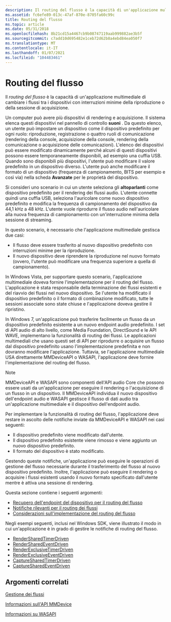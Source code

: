 ```yaml
---
description: Il routing del flusso è la capacità di un'applicazione multimediale di cambiare i flussi tra i dispositivi con interruzioni minime della riproduzione o della sessione di acquisizione.
ms.assetid: fc6efe89-013c-47af-870e-8705fa60c99c
title: Routing del flusso
ms.topic: article
ms.date: 05/31/2018
ms.openlocfilehash: 8b21cd15a4467cb9b08747119aab999882ae3b5f
ms.sourcegitcommit: c7add10d695482e1ceb72d62b8a4ebd84ea050f7
ms.translationtype: MT
ms.contentlocale: it-IT
ms.lasthandoff: 01/07/2021
ms.locfileid: "104483461"
---
```

# <a name="stream-routing"></a>Routing del flusso

Il *routing del flusso* è la capacità di un'applicazione multimediale di cambiare i flussi tra i dispositivi con interruzioni minime della riproduzione o della sessione di acquisizione.

Un computer può avere più dispositivi di rendering e acquisizione. Il sistema elenca questi dispositivi nel pannello di controllo **suoni** . Da questo elenco, un utente può impostare un dispositivo come il dispositivo predefinito per ogni ruolo: riproduzione, registrazione o quattro ruoli di comunicazione (rendering della console, acquisizione della console, rendering della comunicazione o acquisizione delle comunicazioni). L'elenco dei dispositivi può essere modificato dinamicamente perché alcuni di questi dispositivi possono essere temporaneamente disponibili, ad esempio una cuffia USB. Quando sono disponibili più dispositivi, l'utente può modificare il valore predefinito in un dispositivo diverso. L'utente può anche modificare il formato di un dispositivo (frequenza di campionamento, BITS per esempio e così via) nella scheda **Avanzate** per le proprietà del dispositivo.

Si consideri uno scenario in cui un utente seleziona gli **altoparlanti** come dispositivo predefinito per il rendering dei flussi audio. L'utente connette quindi una cuffia USB, seleziona l'auricolare come nuovo dispositivo predefinito e modifica la frequenza di campionamento del dispositivo da 44,1 kHz a 48 kHz. L'utente vuole riprodurre il flusso audio nell'auricolare alla nuova frequenza di campionamento con un'interruzione minima della sessione di streaming.

In questo scenario, è necessario che l'applicazione multimediale gestisca due casi:

-   Il flusso deve essere trasferito al nuovo dispositivo predefinito con interruzioni minime per la riproduzione.
-   Il nuovo dispositivo deve riprendere la riproduzione nel nuovo formato (ovvero, l'utente può modificare una frequenza superiore a quella di campionamento).

In Windows Vista, per supportare questo scenario, l'applicazione multimediale doveva fornire l'implementazione per il routing del flusso. L'applicazione è stata responsabile della terminazione dei flussi esistenti e del riavvio dei flussi nel nuovo dispositivo. Se l'utente ha modificato il dispositivo predefinito o il formato di combinazione modificato, tutte le sessioni associate sono state chiuse e l'applicazione doveva gestire il ripristino.

In Windows 7, un'applicazione può trasferire facilmente un flusso da un dispositivo predefinito esistente a un nuovo endpoint audio predefinito. I set di API audio di alto livello, come Media Foundation, DirectSound e le API WAVE, implementano la funzionalità di routing dei flussi. Le applicazioni multimediali che usano questi set di API per riprodurre o acquisire un flusso dal dispositivo predefinito usano l'implementazione predefinita e non dovranno modificare l'applicazione. Tuttavia, se l'applicazione multimediale USA direttamente MMDeviceAPI o WASAPI, l'applicazione deve fornire l'implementazione del routing del flusso.

> [!Note]  
> MMDeviceAPI e WASAPI sono componenti dell'API audio Core che possono essere usati da un'applicazione per eseguire il rendering o l'acquisizione di un flusso in un dispositivo. Il MMDeviceAPI individua il nuovo dispositivo dell'endpoint audio e WASAPI gestisce il flusso di dati audio tra un'applicazione multimediale e il dispositivo dell'endpoint audio.

 

Per implementare la funzionalità di routing del flusso, l'applicazione deve restare in ascolto delle notifiche inviate da MMDeviceAPI e WASAPI nei casi seguenti:

-   Il dispositivo predefinito viene modificato dall'utente.
-   Il dispositivo predefinito esistente viene rimosso e viene aggiunto un nuovo dispositivo predefinito.
-   Il formato del dispositivo è stato modificato.

Gestendo queste notifiche, un'applicazione può eseguire le operazioni di gestione del flusso necessarie durante il trasferimento del flusso al nuovo dispositivo predefinito. Inoltre, l'applicazione può eseguire il rendering o acquisire i flussi esistenti usando il nuovo formato specificato dall'utente mentre è attiva una sessione di rendering.

Questa sezione contiene i seguenti argomenti:

-   [Recupero dell'endpoint del dispositivo per il routing del flusso](getting-the-default-device-endpoint-for-stream-routing.md)
-   [Notifiche rilevanti per il routing dei flussi](relevant-device-notifications-for-stream-routing.md)
-   [Considerazioni sull'implementazione del routing del flusso](stream-routing-implementation-considerations.md)

Negli esempi seguenti, inclusi nel Windows SDK, viene illustrato il modo in cui un'applicazione è in grado di gestire le notifiche di routing del flusso.

-   [RenderSharedTimerDriven](rendersharedtimerdriven.md)
-   [RenderSharedEventDriven](rendersharedeventdriven.md)
-   [RenderExclusiveTimerDriven](renderexclusivetimerdriven.md)
-   [RenderExclusiveEventDriven](renderexclusiveeventdriven.md)
-   [CaptureSharedTimerDriven](capturesharedtimerdriven.md)
-   [CaptureSharedEventDriven](capturesharedeventdriven.md)

## <a name="related-topics"></a>Argomenti correlati

<dl> <dt>

[Gestione dei flussi](stream-management.md)
</dt> <dt>

[Informazioni sull'API MMDevice](mmdevice-api.md)
</dt> <dt>

[Informazioni su WASAPI](wasapi.md)
</dt> </dl>

 

 



